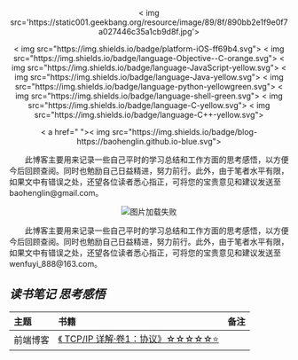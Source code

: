 <p align='center'>
< img src='https://static001.geekbang.org/resource/image/89/8f/890bb2e1f9e0f7a027446c35a1cb9d8f.jpg'>
</p >

<p align='center'>
< img src="https://img.shields.io/badge/platform-iOS-ff69b4.svg">
< img src="https://img.shields.io/badge/language-Objective--C-orange.svg">
< img src="https://img.shields.io/badge/language-JavaScript-yellow.svg">
< img src="https://img.shields.io/badge/language-Java-yellow.svg">
< img src="https://img.shields.io/badge/language-python-yellowgreen.svg">
< img src="https://img.shields.io/badge/language-shell-green.svg">
<!-- < img src="https://img.shields.io/badge/language-PHP-yellow.svg"> -->
< img src="https://img.shields.io/badge/language-C-yellow.svg">
< img src="https://img.shields.io/badge/language-C++-yellow.svg">
<!--< img src="https://img.shields.io/badge/blog-https://baohenglin.github.io-blue.svg">-->
</p >

<p align='center'>
  < a href=" ">< img src="https://img.shields.io/badge/blog-https://baohenglin.github.io-blue.svg"></ a>
  <i<!--mg src="https://img.shields.io/badge/PR-welcome%20!-brightgreen.svg?colorA=a0cd34-->">
</p >
&emsp;&emsp;此博客主要用来记录一些自己平时的学习总结和工作方面的思考感悟，以方便今后回顾查阅。同时也勉励自己日益精进，努力前行。此外，由于笔者水平有限，如果文中有错误之处，还望各位读者悉心指正，可将您的宝贵意见和建议发送至baohenglin@gmail.com。

<p align="center">
  <img src="https://static001.geekbang.org/resource/image/89/8f/890bb2e1f9e0f7a027446c35a1cb9d8f.jpg" alt="图片加载失败">
</p>
&emsp;&emsp;此博客主要用来记录一些自己平时的学习总结和工作方面的思考感悟，以方便今后回顾查阅。同时也勉励自己日益精进，努力前行。此外，由于笔者水平有限，如果文中有错误之处，还望各位读者悉心指正，可将您的宝贵意见和建议发送至wenfuyi_888@163.com。

## *读书笔记 思考感悟*
|主题|书籍|备注|
|:---|:--|:---:
|前端博客|[《 TCP/IP 详解·卷1：协议》☆☆☆☆☆⭐️](https://github.com/wenfuyi/WFyBlog/blob/main/web%E5%89%8D%E7%AB%AF/%E5%89%8D%E7%AB%AF%E5%B8%B8%E7%94%A8%E7%9F%A5%E8%AF%86%E5%B0%8F%E9%9B%86)<br>|
